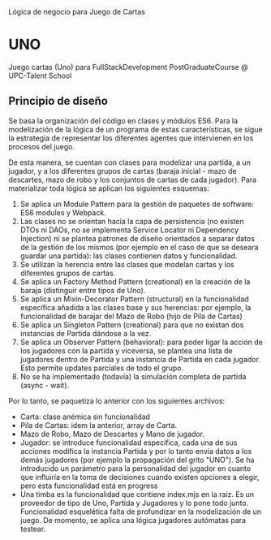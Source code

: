 Lógica de negocio para Juego de Cartas
# UNO 
Juego cartas (Uno) para FullStackDevelopment PostGraduateCourse @ UPC-Talent School

## Principio de diseño ##
Se basa la organización del código en clases y módulos ES6. 
Para la modelización de la lógica de un programa de estas características, se sigue la estrategia de representar los diferentes agentes que intervienen en los procesos del juego. 

De esta manera, se cuentan con clases para modelizar una partida, a un jugador, y a los diferentes grupos de cartas (baraja inicial - mazo de descartes, mazo de robo y los conjuntos de cartas de cada jugador).
Para materializar toda lógica se aplican los siguientes esquemas:
1. Se aplica un Module Pattern para la gestión de paquetes de software: ES6 modules y Webpack.
2. Las clases no se orientan hacia la capa de persistencia (no existen DTOs ni DAOs, no se implementa Service Locator ni Dependency Injection) ni se plantea patrones de diseño orientados a separar datos de la gestión de los mismos (por ejemplo en el caso de que se deseara guardar una partida): las clases contienen datos y funcionalidad.
3. Se utilizan la herencia entre las clases que modelan cartas y los diferentes grupos de cartas. 
4. Se aplica un Factory Method Pattern (creational) en la creación de la baraja (distinguir entre tipos de Uno).
5. Se aplica un Mixin-Decorator Pattern (structural) en la funcionalidad específica añadida a las clases base y sus herencias: por ejemplo, la funcionalidad de barajar del Mazo de Robo (hijo de Pila de Cartas)
6. Se aplica un Singleton Pattern (creational) para que no existan dos instancias de Partida dándose a la vez. 
7. Se aplica un Observer Pattern (behavioral): para poder ligar la acción de los jugadores con la partida y viceversa, se plantea una lista de jugadores dentro de Partida y una instancia de Partida en cada jugador. Esto permite updates parciales de todo el grupo.
8. No se ha implementado (todavía) la simulación completa de partida (async - wait).

Por lo tanto, se paquetiza lo anterior con los siguientes archivos:
- Carta: clase anémica sin funcionalidad
- Pila de Cartas: idem la anterior, array de Carta.
- Mazo de Robo, Mazo de Descartes y Mano de jugador.
- Jugador: se introduce funcionalidad específica, cada una de sus acciones modifica la instancia Partida y por lo tanto envía datos a los demás jugadores (por ejemplo la propagación del grito "UNO"). Se ha introducido un parámetro para la personalidad del jugador en cuanto que influiría en la toma de decisiones cuando existen opciones a elegir, pero esta funcionalidad está en progress
- Una timba es la funcionalidad que contiene index.mjs en la raiz. Es un proveedor de tipo de Uno, Partida y Jugadores y lo pone todo junto. Funcionalidad esquelética falta de profundizar en la modelización de un juego. De momento, se aplica una lógica jugadores autómatas para testear.
